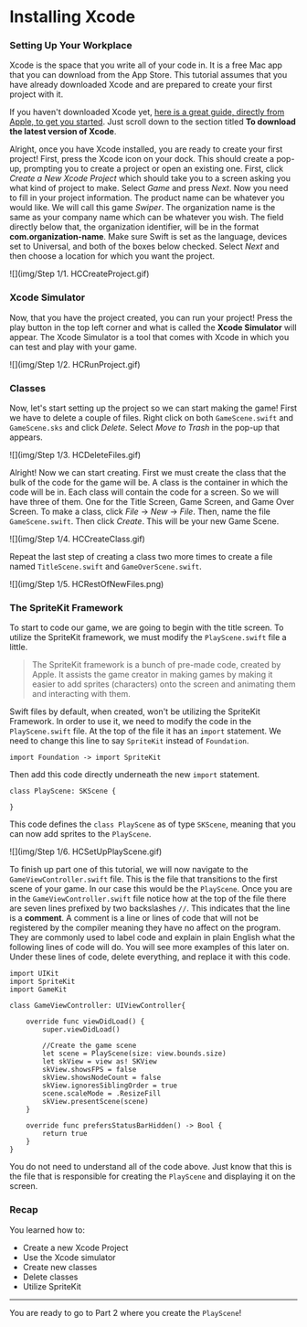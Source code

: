 # Installing Xcode

### Setting Up Your Workplace

Xcode is the space that you write all of your code in. It is a free Mac app that you can download from the App Store. This tutorial assumes that you have already downloaded Xcode and are prepared to create your first project with it.

If you haven't downloaded Xcode yet, [here is a great guide, directly from Apple, to get you started](https://developer.apple.com/library/ios/referencelibrary/GettingStarted/DevelopiOSAppsSwift/). Just scroll down to the section titled **To download the latest version of Xcode**.

Alright, once you have Xcode installed, you are ready to create your first project! First, press the Xcode icon on your dock. This should create a pop-up, prompting you to create a project or open an existing one. First, click *Create a New Xcode Project* which should take you to a screen asking you what kind of project to make. Select *Game* and press *Next*. Now you need to fill in your project information. The product name can be whatever you would like. We will call this game *Swiper*. The organization name is the same as your company name which can be whatever you wish. The field directly below that, the organization identifier, will be in the format **com.organization-name**. Make sure Swift is set as the language, devices set to Universal, and both of the boxes below checked. Select *Next* and then choose a location for which you want the project.

![](img/Step 1/1. HCCreateProject.gif)

### Xcode Simulator

Now, that you have the project created, you can run your project! Press the play button in the top left corner and what is called the **Xcode Simulator** will appear. The Xcode Simulator is a tool that comes with Xcode in which you can test and play with your game.

![](img/Step 1/2. HCRunProject.gif)

### Classes

Now, let's start setting up the project so we can start making the game! First we have to delete a couple of files. Right click on both `GameScene.swift` and `GameScene.sks` and click *Delete*. Select *Move to Trash* in the pop-up that appears.

![](img/Step 1/3. HCDeleteFiles.gif)

Alright! Now we can start creating. First we must create the class that the bulk of the code for the game will be. A class is the container in which the code will be in. Each class will contain the code for a screen. So we will have three of them. One for the Title Screen, Game Screen, and Game Over Screen. To make a class, click *File* -> *New* -> *File*. Then, name the file `GameScene.swift`. Then click *Create*. This will be your new Game Scene. 

![](img/Step 1/4. HCCreateClass.gif)

Repeat the last step of creating a class two more times to create a file named `TitleScene.swift` and `GameOverScene.swift`.

![](img/Step 1/5. HCRestOfNewFiles.png)

### The SpriteKit Framework

To start to code our game, we are going to begin with the title screen. To utilize the SpriteKit framework, we must modify the `PlayScene.swift` file a little.

> The SpriteKit framework is a bunch of pre-made code, created by Apple. It assists the game creator in making games by making it easier to add sprites (characters) onto the screen and animating them and interacting with them.

Swift files by default, when created, won't be utilizing the SpriteKit Framework. In order to use it, we need to modify the code in the `PlayScene.swift` file. At the top of the file it has an `import` statement. We need to change this line to say `SpriteKit` instead of `Foundation`.

`import Foundation -> import SpriteKit`

Then add this code directly underneath the new `import` statement.

`class PlayScene: SKScene {`

`}`

This code defines the `class PlayScene` as of type `SKScene`, meaning that you can now add sprites to the `PlayScene`.

![](img/Step 1/6. HCSetUpPlayScene.gif)

To finish up part one of this tutorial, we will now navigate to the `GameViewController.swift` file. This is the file that transitions to the first scene of your game. In our case this would be the `PlayScene`. Once you are in the `GameViewController.swift` file notice how at the top of the file there are seven lines prefixed by two backslashes `//`. This indicates that the line is a **comment**. A comment is a line or lines of code that will not be registered by the compiler meaning they have no affect on the program. They are commonly used to label code and explain in plain English what the following lines of code will do. You will see more examples of this later on. Under these lines of code, delete everything, and replace it with this code.

	import UIKit
	import SpriteKit
	import GameKit

	class GameViewController: UIViewController{
    
    	override func viewDidLoad() {
     		super.viewDidLoad()
        
       		//Create the game scene
        	let scene = PlayScene(size: view.bounds.size)
        	let skView = view as! SKView
        	skView.showsFPS = false
        	skView.showsNodeCount = false
        	skView.ignoresSiblingOrder = true
        	scene.scaleMode = .ResizeFill
        	skView.presentScene(scene)
    	}
    
   		override func prefersStatusBarHidden() -> Bool {
        	return true
    	}
	} 

You do not need to understand all of the code above. Just know that this is the file that is responsible for creating the `PlayScene` and displaying it on the screen.

### Recap

You learned how to:

* Create a new Xcode Project
* Use the Xcode simulator
* Create new classes
* Delete classes
* Utilize SpriteKit

--------------------------------------------------------------------------------

You are ready to go to Part 2 where you create the `PlayScene`!

